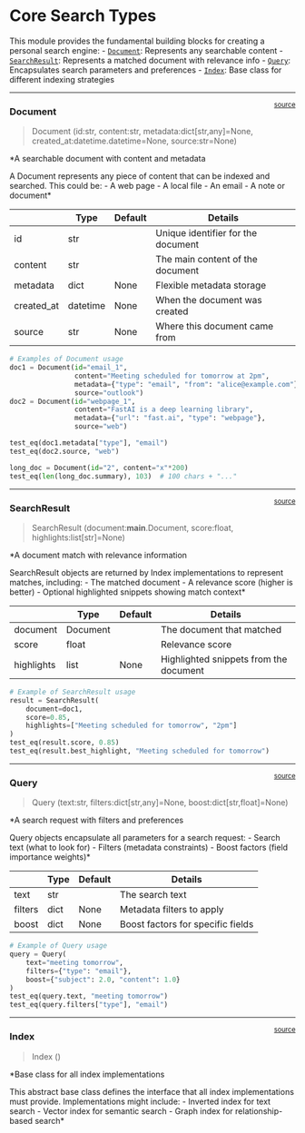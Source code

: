 # Core Search Types


<!-- WARNING: THIS FILE WAS AUTOGENERATED! DO NOT EDIT! -->

This module provides the fundamental building blocks for creating a
personal search engine: -
[`Document`](https://LotsOfOrg.github.io/search/core.html#document):
Represents any searchable content -
[`SearchResult`](https://LotsOfOrg.github.io/search/core.html#searchresult):
Represents a matched document with relevance info -
[`Query`](https://LotsOfOrg.github.io/search/core.html#query):
Encapsulates search parameters and preferences -
[`Index`](https://LotsOfOrg.github.io/search/core.html#index): Base
class for different indexing strategies

------------------------------------------------------------------------

<a
href="https://github.com/LotsOfOrg/search/blob/main/search/core.py#L16"
target="_blank" style="float:right; font-size:smaller">source</a>

### Document

>  Document (id:str, content:str, metadata:dict[str,any]=None,
>                created_at:datetime.datetime=None, source:str=None)

\*A searchable document with content and metadata

A Document represents any piece of content that can be indexed and
searched. This could be: - A web page - A local file - An email - A note
or document\*

<table>
<thead>
<tr>
<th></th>
<th><strong>Type</strong></th>
<th><strong>Default</strong></th>
<th><strong>Details</strong></th>
</tr>
</thead>
<tbody>
<tr>
<td>id</td>
<td>str</td>
<td></td>
<td>Unique identifier for the document</td>
</tr>
<tr>
<td>content</td>
<td>str</td>
<td></td>
<td>The main content of the document</td>
</tr>
<tr>
<td>metadata</td>
<td>dict</td>
<td>None</td>
<td>Flexible metadata storage</td>
</tr>
<tr>
<td>created_at</td>
<td>datetime</td>
<td>None</td>
<td>When the document was created</td>
</tr>
<tr>
<td>source</td>
<td>str</td>
<td>None</td>
<td>Where this document came from</td>
</tr>
</tbody>
</table>

``` python
# Examples of Document usage
doc1 = Document(id="email_1", 
                content="Meeting scheduled for tomorrow at 2pm",
                metadata={"type": "email", "from": "alice@example.com"},
                source="outlook")
doc2 = Document(id="webpage_1",
                content="FastAI is a deep learning library",
                metadata={"url": "fast.ai", "type": "webpage"},
                source="web")

test_eq(doc1.metadata["type"], "email")
test_eq(doc2.source, "web")
```

``` python
long_doc = Document(id="2", content="x"*200)
test_eq(len(long_doc.summary), 103)  # 100 chars + "..."
```

------------------------------------------------------------------------

<a
href="https://github.com/LotsOfOrg/search/blob/main/search/core.py#L44"
target="_blank" style="float:right; font-size:smaller">source</a>

### SearchResult

>  SearchResult (document:__main__.Document, score:float,
>                    highlights:list[str]=None)

\*A document match with relevance information

SearchResult objects are returned by Index implementations to represent
matches, including: - The matched document - A relevance score (higher
is better) - Optional highlighted snippets showing match context\*

<table>
<thead>
<tr>
<th></th>
<th><strong>Type</strong></th>
<th><strong>Default</strong></th>
<th><strong>Details</strong></th>
</tr>
</thead>
<tbody>
<tr>
<td>document</td>
<td>Document</td>
<td></td>
<td>The document that matched</td>
</tr>
<tr>
<td>score</td>
<td>float</td>
<td></td>
<td>Relevance score</td>
</tr>
<tr>
<td>highlights</td>
<td>list</td>
<td>None</td>
<td>Highlighted snippets from the document</td>
</tr>
</tbody>
</table>

``` python
# Example of SearchResult usage
result = SearchResult(
    document=doc1,
    score=0.85,
    highlights=["Meeting scheduled for tomorrow", "2pm"]
)
test_eq(result.score, 0.85)
test_eq(result.best_highlight, "Meeting scheduled for tomorrow")
```

------------------------------------------------------------------------

<a
href="https://github.com/LotsOfOrg/search/blob/main/search/core.py#L69"
target="_blank" style="float:right; font-size:smaller">source</a>

### Query

>  Query (text:str, filters:dict[str,any]=None, boost:dict[str,float]=None)

\*A search request with filters and preferences

Query objects encapsulate all parameters for a search request: - Search
text (what to look for) - Filters (metadata constraints) - Boost factors
(field importance weights)\*

<table>
<thead>
<tr>
<th></th>
<th><strong>Type</strong></th>
<th><strong>Default</strong></th>
<th><strong>Details</strong></th>
</tr>
</thead>
<tbody>
<tr>
<td>text</td>
<td>str</td>
<td></td>
<td>The search text</td>
</tr>
<tr>
<td>filters</td>
<td>dict</td>
<td>None</td>
<td>Metadata filters to apply</td>
</tr>
<tr>
<td>boost</td>
<td>dict</td>
<td>None</td>
<td>Boost factors for specific fields</td>
</tr>
</tbody>
</table>

``` python
# Example of Query usage
query = Query(
    text="meeting tomorrow",
    filters={"type": "email"},
    boost={"subject": 2.0, "content": 1.0}
)
test_eq(query.text, "meeting tomorrow")
test_eq(query.filters["type"], "email")
```

------------------------------------------------------------------------

<a
href="https://github.com/LotsOfOrg/search/blob/main/search/core.py#L89"
target="_blank" style="float:right; font-size:smaller">source</a>

### Index

>  Index ()

\*Base class for all index implementations

This abstract base class defines the interface that all index
implementations must provide. Implementations might include: - Inverted
index for text search - Vector index for semantic search - Graph index
for relationship-based search\*
